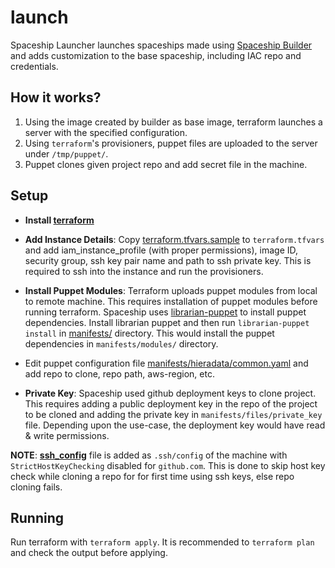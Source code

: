# launch

Spaceship Launcher launches spaceships made using [Spaceship
Builder](spaceship/build/) and adds customization to the base spaceship,
including IAC repo and credentials.


## How it works?

1. Using the image created by builder as base image, terraform launches a
server with the specified configuration.
2. Using `terraform`'s provisioners, puppet files are uploaded to the server
under `/tmp/puppet/`.
3. Puppet clones given project repo and add secret file in the machine.


## Setup

* __Install [terraform](https://www.terraform.io/downloads.html)__

* __Add Instance Details__: Copy
[terraform.tfvars.sample](terraform.tfvars.sample) to `terraform.tfvars` and
add iam_instance_profile (with proper permissions), image ID, security group,
ssh key pair name and path to ssh private key. This is required to ssh into
the instance and run the provisioners.

* __Install Puppet Modules__: Terraform uploads puppet modules from local to
remote machine. This requires installation of puppet modules before running
terraform. Spaceship uses [librarian-puppet](http://librarian-puppet.com/) to
install puppet dependencies. Install librarian puppet and then run
`librarian-puppet install` in [manifests/](manifests/) directory. This would
install the puppet dependencies in `manifests/modules/` directory.

* Edit puppet configuration file
[manifests/hieradata/common.yaml](manifests/hieradata/common.yaml.sample)
and add repo to clone, repo path, aws-region, etc.

* __Private Key__: Spaceship used github deployment keys to clone project.
This requires adding a public deployment key in the repo of the project to
be cloned and adding the private key in `manifests/files/private_key` file.
Depending upon the use-case, the deployment key would have read & write
permissions.

__NOTE__: __[ssh_config](manifests/files/ssh_config)__ file is added as
`.ssh/config` of the machine with `StrictHostKeyChecking` disabled for
`github.com`. This is done to skip host key check while cloning a repo for
for first time using ssh keys, else repo cloning fails.


## Running

Run terraform with `terraform apply`. It is recommended to `terraform plan`
and check the output before applying.

